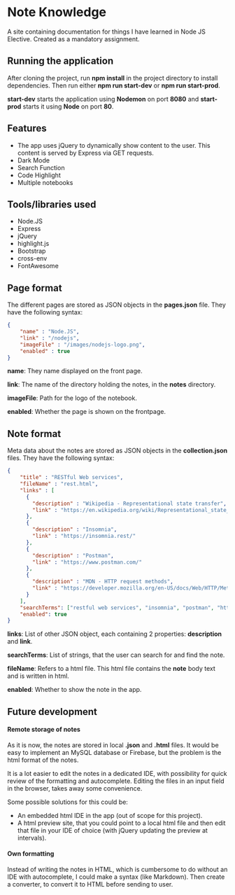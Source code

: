 # Note Knowledge
A site containing documentation for things I have learned in Node JS Elective. Created as a mandatory assignment.

## Running the application
After cloning the project, run **npm install** in the project directory to install dependencies. Then run either 
**npm run start-dev** or **npm run start-prod**.

**start-dev** starts the application using **Nodemon** on port **8080** and **start-prod** starts it using **Node**
on port **80**.

## Features

 - The app uses jQuery to dynamically show content to the user. This content is served by Express via GET requests.
 - Dark Mode
 - Search Function
 - Code Highlight
 - Multiple notebooks
 
## Tools/libraries used

 - Node.JS
 - Express
 - jQuery
 - highlight.js
 - Bootstrap
 - cross-env
 - FontAwesome

## Page format

The different pages are stored as JSON objects in the **pages.json** file. They have the following syntax:

```json
{
    "name" : "Node.JS",
    "link" : "/nodejs",
    "imageFile" : "/images/nodejs-logo.png",
    "enabled" : true
}
```

**name**: They name displayed on the front page.

**link**: The name of the directory holding the notes, in the **notes** directory.

**imageFile**: Path for the logo of the notebook.

**enabled**: Whether the page is shown on the frontpage.

## Note format

Meta data about the notes are stored as JSON objects in the **collection.json** files. They have the following syntax:

```json
{
    "title" : "RESTful Web services",
    "fileName" : "rest.html",
    "links" : [
      {
        "description" : "Wikipedia - Representational state transfer",
        "link" : "https://en.wikipedia.org/wiki/Representational_state_transfer"
      },
      {
        "description" : "Insomnia",
        "link" : "https://insomnia.rest/"
      },
      {
        "description" : "Postman",
        "link" : "https://www.postman.com/"
      },
      {
        "description" : "MDN - HTTP request methods",
        "link" : "https://developer.mozilla.org/en-US/docs/Web/HTTP/Methods"
      }
    ],
    "searchTerms": ["restful web services", "insomnia", "postman", "http request methods"],
    "enabled": true
}
```

**links**: List of other JSON object, each containing 2 properties: **description** and **link**.

**searchTerms**: List of strings, that the user can search for and find the note.

**fileName**: Refers to a html file. This html file contains the **note** body text and is written in html.

**enabled**: Whether to show the note in the app. 

## Future development
#### Remote storage of notes
 
As it is now, the notes are stored in local **.json** and **.html** files. 
It would be easy to implement an MySQL database or Firebase, but the problem is the html format of the notes.

It is a lot easier to edit the notes in a dedicated IDE, with possibility for quick review of the formatting and autocomplete.
Editing the files in an input field in the browser, takes away some convenience. 

Some possible solutions for this could be:
 - An embedded html IDE in the app (out of scope for this project).
 - A html preview site, that you could point to a local html file and then edit that file in your IDE of choice (with jQuery updating the preview at intervals).
 
#### Own formatting

Instead of writing the notes in HTML, which is cumbersome to do without an IDE with autocomplete, I could make a syntax (like Markdown).
Then create a converter, to convert it to HTML before sending to user.
